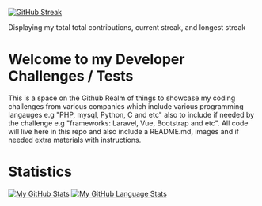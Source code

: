 [//]: <> (// This is confusing, I KNOW, so let me explain it to you :grin:)

<p align="center">

[![GitHub Streak](https://github-readme-streak-stats.herokuapp.com/?user=DeanDevel)]()

Displaying my total total contributions, current streak, and longest streak
</p>


# Welcome to my Developer Challenges / Tests 
This is a space on the Github Realm of things to showcase my coding challenges from various companies 
which include various programming langauges e.g "PHP, mysql, Python, C and etc" also to include if 
needed by the challenge e.g "frameworks: Laravel, Vue, Bootstrap and etc". All code will live
here in this repo and also include a README.md, images and if needed extra materials with instructions.

# Statistics
[![My GitHub Stats](https://github-readme-stats.vercel.app/api/?username=DeanDevel&count_private=true&showicons=true)]()
[![My GitHub Language Stats](https://github-readme-stats.vercel.app/api/top-langs/?username=DeanDevel)]()
